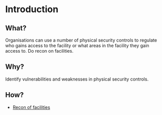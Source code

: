 # Introduction

## What?

Organisations can use a number of physical security controls to regulate who gains
access to the facility or what areas in the facility they gain access to. Do recon on facilities. 

## Why?

Identify vulnerabilities and weaknesses in physical security controls.

## How?

* [Recon of facilities](facilities.md)

